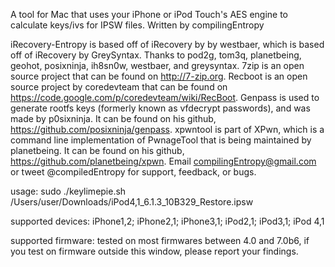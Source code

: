 A tool for Mac that uses your iPhone or iPod Touch's AES engine to calculate keys/ivs for IPSW files. 
Written by compilingEntropy 

iRecovery-Entropy is based off of iRecovery by by westbaer, which is based off of iRecovery by GreySyntax. Thanks to pod2g, tom3q, planetbeing, geohot, posixninja, ih8sn0w, westbaer, and greysyntax. 
7zip is an open source project that can be found on http://7-zip.org. 
Recboot is an open source project by coredevteam that can be found on https://code.google.com/p/coredevteam/wiki/RecBoot. 
Genpass is used to generate rootfs keys (formerly known as vfdecrypt passwords), and was made by p0sixninja. It can be found on his github, https://github.com/posixninja/genpass. 
xpwntool is part of XPwn, which is a command line implementation of PwnageTool that is being maintained by planetbeing. It can be found on his github, https://github.com/planetbeing/xpwn. 
Email compilingEntropy@gmail.com or tweet @compiledEntropy for support, feedback, or bugs. 

usage: sudo ./keylimepie.sh /Users/user/Downloads/iPod4,1_6.1.3_10B329_Restore.ipsw

supported devices: iPhone1,2; iPhone2,1; iPhone3,1; iPod2,1; iPod3,1; iPod 4,1 

supported firmware: tested on most firmwares between 4.0 and 7.0b6, if you test on firmware outside this window, please report your findings. 

